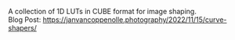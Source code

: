 A collection of 1D LUTs in CUBE format for image shaping.  
Blog Post: https://janvancoppenolle.photography/2022/11/15/curve-shapers/
